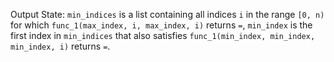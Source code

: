 Output State: `min_indices` is a list containing all indices `i` in the range `[0, n)` for which `func_1(max_index, i, max_index, i)` returns `=`, `min_index` is the first index in `min_indices` that also satisfies `func_1(min_index, min_index, min_index, i)` returns `=`.